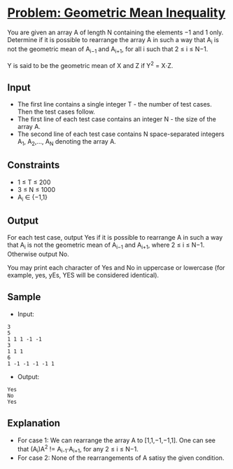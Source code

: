 # [Problem: Geometric Mean Inequality](https://www.codechef.com/problems/GMINEQ)

You are given an array A of length N containing the elements −1 and 1 only. Determine if it is possible to rearrange the array A in such a way that A<sub>i</sub> is not the geometric mean of A<sub>i−1</sub> and A<sub>i+1</sub>, for all i such that 2 ≤ i ≤ N−1.

Y is said to be the geometric mean of X and Z if Y<sup>2</sup> = X⋅Z.

## Input

- The first line contains a single integer T - the number of test cases. Then the test cases follow.
- The first line of each test case contains an integer N - the size of the array A.
- The second line of each test case contains N space-separated integers A<sub>1</sub>, A<sub>2</sub>,…, A<sub>N</sub> denoting the array A.

## Constraints

- 1 ≤ T ≤ 200
- 3 ≤ N ≤ 1000
- A<sub>i</sub> ∈ {−1,1}

## Output

For each test case, output Yes if it is possible to rearrange A in such a way that A<sub>i</sub> is not the geometric mean of A<sub>i−1</sub> and A<sub>i+1</sub>, where 2 ≤ i ≤ N−1. Otherwise output No.

You may print each character of Yes and No in uppercase or lowercase (for example, yes, yEs, YES will be considered identical).

## Sample

- Input:
```
3
5
1 1 1 -1 -1
3
1 1 1
6
1 -1 -1 -1 -1 1
```

- Output:
```
Yes
No
Yes
```

## Explanation

- For case 1: We can rearrange the array A to [1,1,−1,−1,1]. One can see that (A<sub>i</sub>)A<sup>2</sup> != A<sub>i-1</sub>⋅A<sub>i+1</sub>, for any 2 ≤ i ≤ N−1.
- For case 2: None of the rearrangements of A satisy the given condition.
